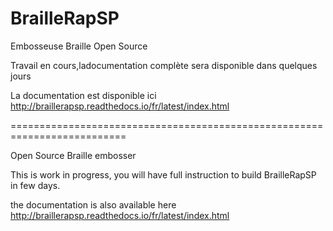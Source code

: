 # BrailleRapSP

Embosseuse Braille Open Source

Travail en cours,ladocumentation complète sera disponible dans quelques jours

La documentation est disponible ici http://braillerapsp.readthedocs.io/fr/latest/index.html

==========================================================================

Open Source Braille embosser

This is work in progress, you will have full instruction to build BrailleRapSP in few days.

the documentation is also available here http://braillerapsp.readthedocs.io/fr/latest/index.html


